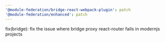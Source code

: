 ```yaml
---
'@module-federation/bridge-react-webpack-plugin': patch
'@module-federation/enhanced': patch
---
```


fix(bridge): fix the issue where bridge proxy react-router fails in modernjs projects
